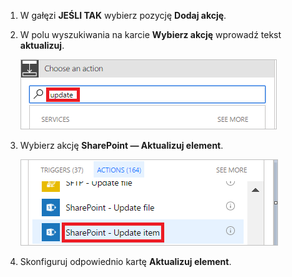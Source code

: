 1. W gałęzi **JEŚLI TAK** wybierz pozycję **Dodaj akcję**.
1. W polu wyszukiwania na karcie **Wybierz akcję** wprowadź tekst **aktualizuj**.

    ![wyszukiwanie akcji aktualizuj](media/modern-approvals/search-update-item.png)
1. Wybierz akcję **SharePoint — Aktualizuj element**.

    ![wybieranie aktualizacji elementu](media/modern-approvals/select-update-item-yes.png)
1. Skonfiguruj odpowiednio kartę **Aktualizuj element**.


